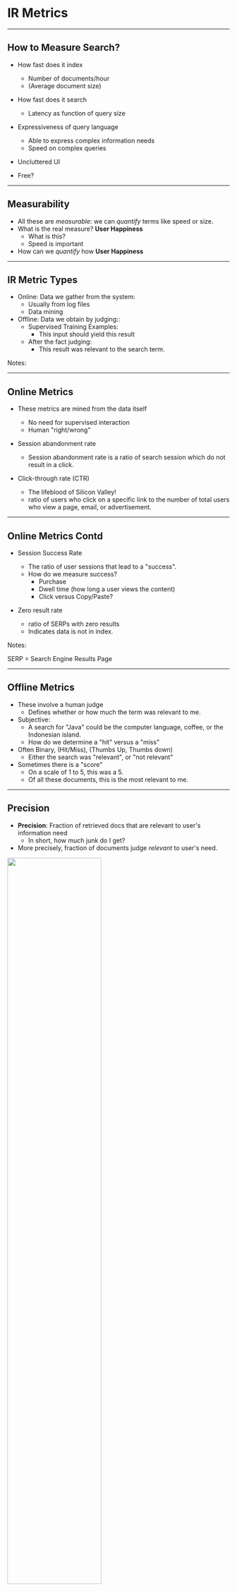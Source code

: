 # IR Metrics
---

## How to Measure Search?
 * How fast does it index
   - Number of documents/hour
   - (Average document size)

 * How fast does it search
   - Latency as function of query size
 * Expressiveness of query language
   - Able to express complex information needs
   - Speed on complex queries
 * Uncluttered UI
 * Free?

---


## Measurability
 * All these are *measurable*: we can *quantify* terms like speed or size.
 * What is the real measure?  **User Happiness**
   - What is this?
   - Speed is important
 * How can we *quantify* how **User Happiness**

---

## IR Metric Types

  * Online: Data we gather from the system:
    - Usually from log files
    - Data mining
  * Offline: Data we obtain by judging::
    - Supervised Training Examples:
      -  This input should yield this result
    - After the fact judging:
      - This result was relevant to the search term.



Notes:


---

## Online Metrics

 * These metrics are mined from the data itself
   - No need for supervised interaction
   - Human "right/wrong"

 * Session abandonment rate
   - Session abandonment rate is a ratio of search session which do not result in a click.

 * Click-through rate (CTR)
   - The lifeblood of Silicon Valley!
   - ratio of users who click on a specific link to the number of total users who view a page, email, or advertisement. 

---

## Online Metrics Contd

 * Session Success Rate 
   - The ratio of user sessions that lead to a "success".
   - How do we measure success?
     - Purchase
     - Dwell time (how long a user views the content)
     - Click versus Copy/Paste? 

 * Zero result rate
   - ratio of SERPs with zero results
   - Indicates data is not in index.


Notes:

SERP = Search Engine Results Page

---

## Offline Metrics
  * These involve a human judge
    - Defines whether or how much the term was relevant to me.
  * Subjective:
    - A search for "Java" could be the computer language, coffee, or the Indonesian island.
    - How do we determine a "hit" versus a "miss"
  * Often Binary, (Hit/Miss), (Thumbs Up, Thumbs down)
    - Either the search was "relevant", or "not relevant"
  * Sometimes there is a "score"
    - On a scale of 1 to 5, this was a 5.
    - Of all these documents, this is the most relevant to me.

---

## Precision

  * **Precision**: Fraction of retrieved docs that are relevant to user's information need
    - In short, how much junk do I get?
  * More precisely, fraction of documents judge *relevant* to user's need.

<img src="../../assets/images/solr/3rd-party/precision-definition.png" style="width:65%;"/> <!-- {"left" : 2.04, "top" : 3.14, "height" : 0.84, "width" : 6.94} -->

  * For example, let's say I search for *"curry"* and I am delivered 10 results.
    - I'm really looking for Indian food recipes (relevant)
    - But, I end up getting a few results about NBA basketball. (not relevant)
    - All in all, 6 of my results are *relevant* to me. 
      - 4 are not.
    - My Precision is `0.6`

---

## Precision at k

  * Precision can be measured at each retrieval.
    - So what I can do is measure precision for every result returned.
    - This is precision at k, or `P(k)`
  * Let's say the first search result gave me a nice recipe! I am happy.
    - My precision at result 1 is `1.0`
  * My second result is **not** relevant. It is about basketball
    - My precision at result 2 is `0.5`
    - Remember, precision is cumulative.
  * Problem: P(k) doesn't properly penalize search results lower in the list

---

## Recall

  * **Recall** tells me what fraction of relevant documents were returned by a query
    - In short, did any "good stuff" get left out?
    - What was left on the table?

<img src="../../assets/images/solr/3rd-party/recall-definition.png" style="width:65%;"/> <!-- {"left" : 3.98, "top" : 2.94, "height" : 0.8, "width" : 5.93} -->

  * aka *Sensitivity:* Probability a relevant document is returned by the query.
  * Trivial Solution: Return *all* documents
    - But that would have precision very low
  * Example, say my search engine indexes 100 pages. 20 of them are relevant. 
    - My query returns 10 results, 5 of which are relevant
    - My recall is `5/20 = 0.25`

---

## Recall and Modern Search Engines

 * Modern Search engines index literally billions of pages
 * Queries return 1000s (not billions) of results
   - Most of the 1000s of results are never seen by the user
   - They are buried deep in the results
 * Measuring recall this way is not all that useful (usually very small)
 * We will define recall a different way:
   - Take the first N results (say, the first page)
   - Assume the first P pages results reflects *all* documents
 * So, say each page is 10 results. We can look at the first 5 pages (50 results)
   - Say 5 results on the first page are relevant. 
   - And say there are 20 total relevant results on all 5 pages
   - So recall would be `5 / 20 = 0.25`

Notes:

---
   

## Fallout

 * The proportion of *non-relevant* documents retrieved, out of all non-relevant documents

<img src="../../assets/images/solr/3rd-party/fallout-definition.png" style="width:65%;"/><!-- {"left" : 2.51, "top" : 2.16, "height" : 1, "width" : 7.55} -->

 * Probability that a non-relevant document is returned by the query.
 * Related to *specificity* -- it is (1-specificity)

Notes:

---

## F-Score

 * F-Score is a weighted harmonic mean of precision and recall.
 * The most common is F1, where precision and recall are balanced.

<img src="../../assets/images/solr/3rd-party/f1-definition.png" style="width:40%;"/><!-- {"left" : 6.07, "top" : 2.1, "height" : 1.12, "width" : 4.01} -->

 * F-Score takes into account *both* precision and recall
 * Precision / Recall are in tension
   - Increasing recall can mean decreasing precision (by returning "everything plus the kitchen sink"0
   - Increasing precision can mean delivering only a few results
     - But that could mean leaving out an important result.

Notes:

---

## Average Precision at K
 * We usually have a ranked list of results. 
 * We can calculate Precision and Recall at K
 * For example:
   - Precision and recall at result 1, again precision and recall at result 2.
 * For the results:
   - The first result should have high precision and low recall)
   - Subsequent results will likely give lower precision and higher recall.
   - The "final" result will have low precision and higher recall

Notes:

---

## Precision Recall Curve

 * We can plot the curve for precision versus recall for all of our first N search results 
 * The plotted points will have a precision recall curve.

<img src="../../assets/images/solr/3rd-party/precision-recall-curve.png" style="width:40%;"/><!-- {"left" : 1.83, "top" : 2.87, "height" : 5.05, "width" : 6.59} -->

---

## Average Precision or AUC
 
 * The Average Precision is the Area Under the Curve (AUC) of The Precision-Recall Curve
 * We can measure the AUC as a metric. (Higher the better!)
 * The way we define this is as follows:

<img src="../../assets/images/solr/3rd-party/avep-definition.png" style="width:40%;"/><!-- {"left" : 2.32, "top" : 3.89, "height" : 1.87, "width" : 5.62} -->


---

## Lab: Precision And Recall Of Search Engines

- Overview: We will practice measuring the performance of search engines, treating them is IR (information retrieval) systems.
We will look at the two major metrics: precision and recall.
- Pre-requisites: None  
- Approximate time: 30 minutes
- Instructions: 
  - Elastic: `precision-recall/README.md`
  - SOLR: `solr-labs/intro/1-IR.md`

Notes:


---




